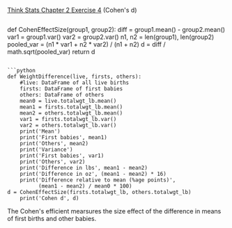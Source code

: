[Think Stats Chapter 2 Exercise 4](http://greenteapress.com/thinkstats2/html/thinkstats2003.html#toc24) (Cohen's d)

>> ```python 
def CohenEffectSize(group1, group2):
    diff = group1.mean() - group2.mean()
    var1 = group1.var()
    var2 = group2.var()
    n1, n2 = len(group1), len(group2)
    pooled_var = (n1 * var1 + n2 * var2) / (n1 + n2)
    d = diff / math.sqrt(pooled_var)
    return d
```

```python 
def WeightDifference(live, firsts, others):
    #live: DataFrame of all live births
    firsts: DataFrame of first babies
    others: DataFrame of others
    mean0 = live.totalwgt_lb.mean()
    mean1 = firsts.totalwgt_lb.mean()
    mean2 = others.totalwgt_lb.mean()
    var1 = firsts.totalwgt_lb.var()
    var2 = others.totalwgt_lb.var()
    print('Mean')
    print('First babies', mean1)
    print('Others', mean2)
    print('Variance')
    print('First babies', var1)
    print('Others', var2)
    print('Difference in lbs', mean1 - mean2)
    print('Difference in oz', (mean1 - mean2) * 16)
    print('Difference relative to mean (%age points)', 
          (mean1 - mean2) / mean0 * 100)
d = CohenEffectSize(firsts.totalwgt_lb, others.totalwgt_lb)
    print('Cohen d', d)
```

The Cohen's efficient mearsures the size effect of the difference in means of first births and other babies. 
